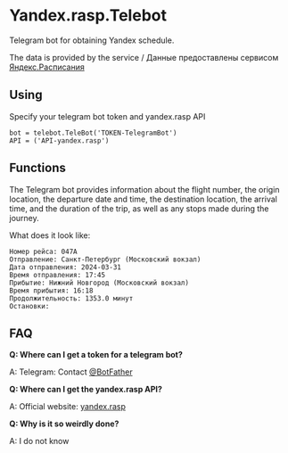 # Yandex.rasp.Telebot
Telegram bot for obtaining Yandex schedule.

The data is provided by the service / Данные предоставлены сервисом [Яндекс.Расписания](http://rasp.yandex.ru/)

Using
-----------
Specify your telegram bot token and yandex.rasp API
```
bot = telebot.TeleBot('TOKEN-TelegramBot')
API = ('API-yandex.rasp')
```

Functions
-----------
The Telegram bot provides information about the flight number, the origin location, the departure date and time, the destination location, the arrival time, and the duration of the trip, as well as any stops made during the journey.

What does it look like:
```
Номер рейса: 047А
Отправление: Санкт-Петербург (Московский вокзал)
Дата отправления: 2024-03-31
Время отправления: 17:45
Прибытие: Нижний Новгород (Московский вокзал)
Время прибытия: 16:18
Продолжительность: 1353.0 минут
Остановки: 
```
FAQ
-----------
**Q: Where can I get a token for a telegram bot?**

A: Telegram: Contact [@BotFather](https://t.me/BotFather)

**Q: Where can I get the yandex.rasp API?**

A: Official website: [yandex.rasp](https://yandex.ru/dev/rasp/raspapi/?ysclid=luec890m9i562783119)

**Q: Why is it so weirdly done?**

A: I do not know
